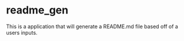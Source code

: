 # readme_gen
This is a application that will generate a README.md file based off of a users inputs.

